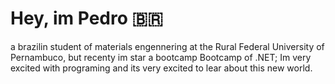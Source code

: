 # Hey, im Pedro :brazil:​
 
 a brazilin student of materials engennering at the Rural Federal University of Pernambuco, but recenty im star a bootcamp Bootcamp of .NET;
 Im very excited with programing and its very excited to lear about this new world.
 
 
